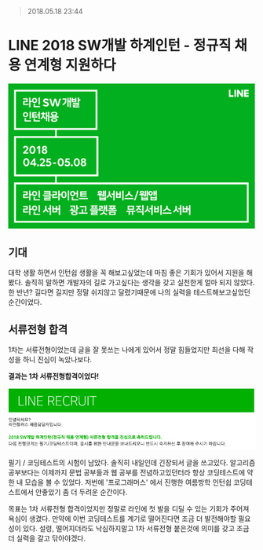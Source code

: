 > 2018.05.18 23:44
# LINE 2018 SW개발 하계인턴 - 정규직 채용 연계형 지원하다


![이미지](../../../images/what/preview-1.png)

## 기대
대학 생활 하면서 인턴쉽 생활을 꼭 해보고싶었는데 마침 좋은 기회가 있어서 지원을 해봤다. 
솔직히 말하면 개발자의 길로 가고싶다는 생각을 갖고 실천한게 얼마 되지 않았다.
한 반년?
길다면 길지만 정말 쉬지않고 달렸기때문에 나의 실력을 테스트해보고싶었던 순간이었다.


## 서류전형 합격
1차는 서류전형이었는데 글을 잘 못쓰는 나에게 있어서 정말 힘들었지만 최선을 다해 작성을 하니 진심이 녹았나보다.

**결과는 1차 서류전형합격이었다!**

![이미지](../../../images/what/preview-2.png)

필기 / 코딩테스트의 시험이 남았다. 솔직히 내일인데 긴장되서 글을 쓰고있다. 알고리즘 공부보다는 이제까지 문법 공부들과 웹 공부를 전념하고있던터라 항상 코딩테스트에 약한 내 모습을 볼 수 있었다.
저번에 '프로그래머스' 에서 진행한 여름방학 인턴쉽 코딩테스트에서 안좋았기 좀 더 두려운 순간이다.

목표는 1차 서류전형 합격이었지만 정말로 라인에 첫 발을 디딜 수 있는 기회가 주어져 욕심이 생겼다. 만약에 이번 코딩테스트를 계기로 떨어진다면 조금 더 발전해야할 필요성이 있다.
설령, 떨어지더라도 낙심하지말고 1차 서류전형 붙은것에 의미를 갖고 조금 더 실력을 갈고 닦아야겠다.

